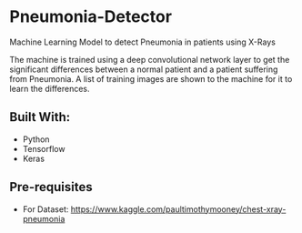 # Pneumonia-Detector
Machine Learning Model to detect Pneumonia in patients using X-Rays

The machine is trained using a deep convolutional network layer to get the significant differences between a normal patient and a patient suffering from Pneumonia.
A list of training images are shown to the machine for it to learn the differences.

## Built With: ##
* Python
* Tensorflow
* Keras

## Pre-requisites ##
* For Dataset: https://www.kaggle.com/paultimothymooney/chest-xray-pneumonia
